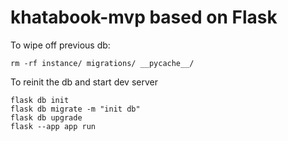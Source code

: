 # khatabook-mvp based on Flask

To wipe off previous db:
```
rm -rf instance/ migrations/ __pycache__/
```

To reinit the db and start dev server
```
flask db init
flask db migrate -m "init db"
flask db upgrade
flask --app app run
```

